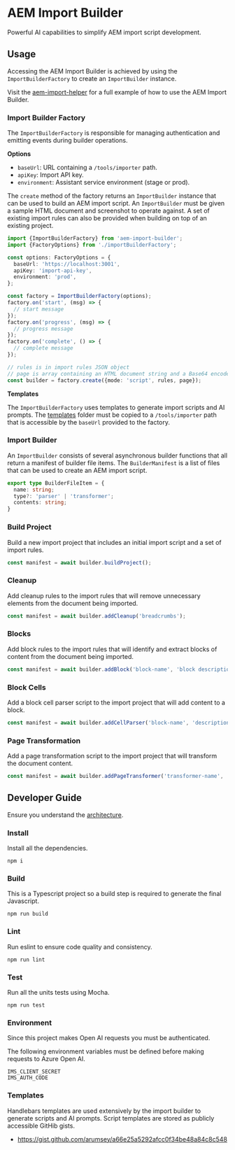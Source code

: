 # AEM Import Builder

Powerful AI capabilities to simplify AEM import script development.

## Usage

Accessing the AEM Import Builder is achieved by using the `ImportBuilderFactory` to create an `ImportBuilder` instance.

Visit the [aem-import-helper](https://github.com/adobe/aem-import-helper/blob/main/src/assistant/assistant-helper.js) for a full example of how to use the AEM Import Builder.

### Import Builder Factory

The `ImportBuilderFactory` is responsible for managing authentication and emitting events during builder operations.

**Options**

- `baseUrl`: URL containing a `/tools/importer` path.
- `apiKey`: Import API key.
- `environment`: Assistant service environment (stage or prod).

The `create` method of the factory returns an `ImportBuilder` instance that can be used to build an AEM import script.
An `ImportBuilder` must be given a sample HTML document and screenshot to operate against. A set of existing import rules
can also be provided when building on top of an existing project.

```typescript
import {ImportBuilderFactory} from 'aem-import-builder';
import {FactoryOptions} from './importBuilderFactory';

const options: FactoryOptions = {
  baseUrl: 'https://localhost:3001',
  apiKey: 'import-api-key',
  environment: 'prod',
};

const factory = ImportBuilderFactory(options);
factory.on('start', (msg) => {
  // start message
});
factory.on('progress', (msg) => {
  // progress message
});
factory.on('complete', () => {
  // complete message
});

// rules is in import rules JSON object
// page is array containing an HTML document string and a Base64 encoded screenshot string
const builder = factory.create({mode: 'script', rules, page});
```

**Templates**

The `ImportBuilderFactory` uses templates to generate import scripts and AI prompts. The [templates](./src/templates) folder must be copied to a `/tools/importer`
path that is accessible by the `baseUrl` provided to the factory.

### Import Builder

An `ImportBuilder` consists of several asynchronous builder functions that all return a manifest of builder file items.
The `BuilderManifest` is a list of files that can be used to create an AEM import script.

```typescript
export type BuilderFileItem = {
  name: string;
  type?: 'parser' | 'transformer';
  contents: string;
}
```

### Build Project

Build a new import project that includes an initial import script and a set of import rules.

```typescript
const manifest = await builder.buildProject();
```

### Cleanup

Add cleanup rules to the import rules that will remove unnecessary elements from the document being imported.

```typescript
const manifest = await builder.addCleanup('breadcrumbs');
```

### Blocks

Add block rules to the import rules that will identify and extract blocks of content from the document being imported.

```typescript
const manifest = await builder.addBlock('block-name', 'block description');
```

### Block Cells

Add a block cell parser script to the import project that will add content to a block.

```typescript
const manifest = await builder.addCellParser('block-name', 'description of cell content');
```

### Page Transformation

Add a page transformation script to the import project that will transform the document content.

```typescript
const manifest = await builder.addPageTransformer('transformer-name', 'description of page transformation');
```

## Developer Guide

Ensure you understand the [architecture](https://github.com/arumsey/aem-import-builder/wiki).

### Install

Install all the dependencies.

```
npm i
```

### Build

This is a Typescript project so a build step is required to generate the final Javascript.

```
npm run build
```

### Lint

Run eslint to ensure code quality and consistency.

```
npm run lint
```

### Test

Run all the units tests using Mocha.

```
npm run test
```

### Environment

Since this project makes Open AI requests you must be authenticated.

The following environment variables must be defined before making requests to Azure Open AI.

```
IMS_CLIENT_SECRET
IMS_AUTH_CODE
```

### Templates

Handlebars templates are used extensively by the import builder to generate scripts and AI prompts. Script templates are stored as publicly accessible GitHib gists.

- https://gist.github.com/arumsey/a66e25a5292afcc0f34be48a84c8c548
